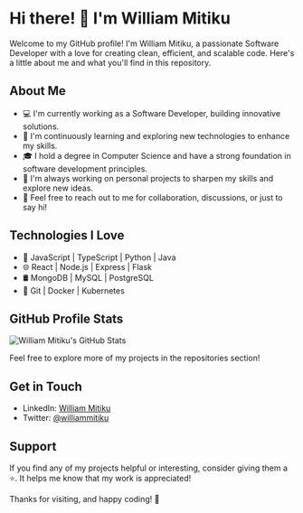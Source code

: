 # Hi there! 👋 I'm William Mitiku

Welcome to my GitHub profile! I'm William Mitiku, a passionate Software Developer with a love for creating clean, efficient, and scalable code. Here's a little about me and what you'll find in this repository.

## About Me
- 💻 I'm currently working as a Software Developer, building innovative solutions.
- 🌱 I'm continuously learning and exploring new technologies to enhance my skills.
- 🎓 I hold a degree in Computer Science and have a strong foundation in software development principles.
- 🔭 I'm always working on personal projects to sharpen my skills and explore new ideas.
- 💬 Feel free to reach out to me for collaboration, discussions, or just to say hi!

## Technologies I Love
- 🚀 JavaScript | TypeScript | Python | Java
- 🌐 React | Node.js | Express | Flask
- 🛢️ MongoDB | MySQL | PostgreSQL
- 🔧 Git | Docker | Kubernetes

## GitHub Profile Stats
![William Mitiku's GitHub Stats](https://github-readme-stats.vercel.app/api?username=williammitiku&show_icons=true&count_private=true&hide=issues,contribs&theme=radical)

Feel free to explore more of my projects in the repositories section!

## Get in Touch
- LinkedIn: [William Mitiku](https://www.linkedin.com/in/williammitiku)
- Twitter: [@williammitiku](https://twitter.com/williammitiku)

## Support
If you find any of my projects helpful or interesting, consider giving them a ⭐️. It helps me know that my work is appreciated!

Thanks for visiting, and happy coding! 🚀

